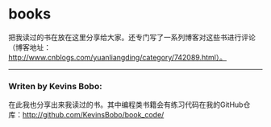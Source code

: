 # books
把我读过的书在放在这里分享给大家。还专门写了一系列博客对这些书进行评论（博客地址：http://www.cnblogs.com/yuanliangding/category/742089.html）。

---

### Writen by Kevins Bobo:
在此我也分享出来我读过的书。其中编程类书籍会有练习代码在我的GitHub仓库：http://github.com/KevinsBobo/book_code/
